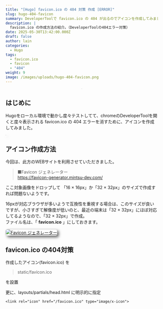 ```yaml
---
title: "[Hugo] favicon.ico の 404 対策 作成 [ERROR]"
slug: hugo-404-favicon
summary: DeveloperToolで favicon.ico の 404 が出るのでアイコンを作成してみました
description: |
  favicon.ico の作成方法の紹介。（DeveloperToolの404エラー対策）
date: 2025-05-30T13:42:00.000Z
draft: false
author: lain
categories:
  - Hugo
tags:
  - favicon.ico
  - favicon
  - "404"
weight: 9
image: /images/uploads/hugo-404-favicon.png
---
```

<center>
<img src="/images/uploads/hugo-404-favicon.png" alt=""  loading="lazy" decoding="async" style="max-width:80%; height:auto; border:1px solid #ccc; border-radius:6px; " />
</center>

## はじめに

Hugoをローカル環境で動かし度々テストしてて、chromeのDeveloperToolを開くと度々表示される favicon.ico の 404 エラーを消すために、アイコンを作成してみました。


<a href="/images/uploads/developertool-favicon-error.jpg" target="_blank">
<img src="/images/uploads/developertool-favicon-error.jpg" alt=""  loading="lazy" decoding="async" style="max-width:80%; height:auto; border:1px solid #ccc; border-radius:6px; box-shadow: 5px 5px 10px #666" />
</a>



## アイコン作成方法

今回は、此方のWEBサイトを利用させていただきました。

> ■Favicon ジェネレーター<br>
> <https://favicon-generator.mintsu-dev.com/>

ここ対象画像をドロップして 「16 × 16px」か「32 × 32px」のサイズで作成すれば問題ないようです。

16pxが対応ブラウザが多いようで互換性を重視する場合は、このサイズが良いですが、小さすぎて解像度が低いのと、最近の端末は「32 × 32px」にほぼ対応してるようなので、「32 × 32px」で作成。<br>
ファイル名は、「 **favicon.ico** 」にしておきます。

 <a href="/images/uploads/favicon-generator.jpg" target="_blank">
<img src="/images/uploads/favicon-generator.jpg" alt="Favicon ジェネレーター"  loading="lazy" decoding="async" style="max-width:80%; height:auto; border:1px solid #ccc; border-radius:6px; box-shadow: 5px 5px 10px #666" />
</a>

## favicon.ico の404対策

作成したアイコン(favicon.ico) を

> static/favicon.ico

を設置

更に、layouts/partials/head.html に明示的に指定

```
<link rel="icon" href="/favicon.ico" type="image/x-icon">
```
